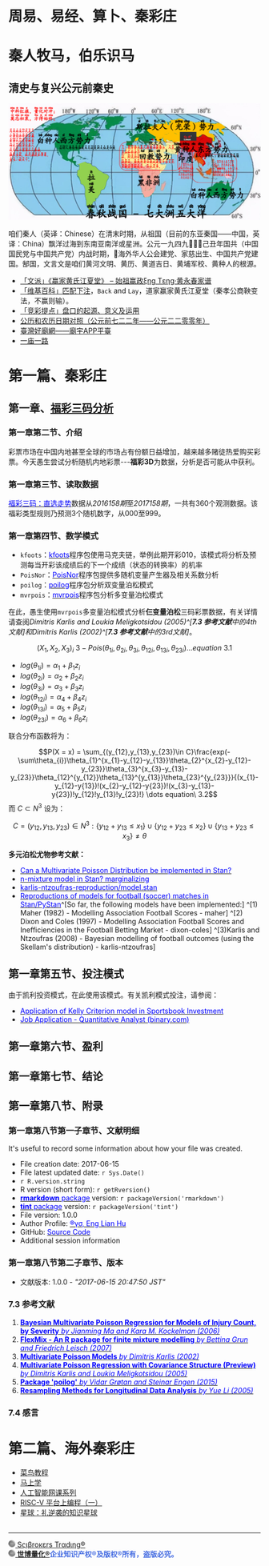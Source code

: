 周易、易经、算卜、秦彩庄
=======================

# 秦人牧马，伯乐识马

## 清史与复兴公元前秦史

![](诸子百家考工记/中科红旗，量化对冲（乙）.png)

咱们秦人（英译：Chinese）在清末时期，从祖国（目前的东亚秦国——中国，英译：China）飘洋过海到东南亚南洋或星洲。公元一九四九🐄🐂🐃己丑年国共（中国国民党与中国共产党）内战时期，🌟海外华人公会建党、家慈出生、中国共产党建国。郜国，文言文是咱们黄河文明、黄历、黄道吉日、黄埔军校、黄种人的根源。

- [「文派」《赢家黄氏江夏堂》 – 始祖赢政ξηg Tεηg·黄永春家谱](https://englianhu.wordpress.com/2022/02/22/《雪隆江夏堂》-家谱/)
- [「维基百科」匹配下注](https://zh.m.wikipedia.org/zh-my/匹配下注)，`Back` and `Lay`，道家赢家黄氏江夏堂（秦孝公商鞅变法，不赢则输）。
- [「竞彩提点」盘口的起源、意义及运用](https://m.sohu.com/a/236550475_100180399)
- [公历和农历日期对照（公元前七二二年——公元二二零零年）](https://ytliu0.github.io/ChineseCalendar/index_simp.html)
- [臺灣好廟網——廟宇APP平臺](https://apps.temple01.com/tdap/client)
- [一庙一路](https://www.angkongkeng.com/malaysia)


# 第一篇、秦彩庄

## 第一章、[福彩三码分析](http://rpubs.com/englianhu/lottery-3D-analysis)

### 第一章第二节、介绍

彩票市场在中国内地甚至全球的市场占有份额日益增加，越来越多赌徒热爱购买彩票。今天愚生尝试分析随机内地彩票---**福彩3D**为数据，分析是否可能从中获利。

### 第一章第三节、读取数据

[<span style='color:blue'>福彩三码：直选走势</span>](http://sports.sina.com.cn/l/tubiao/3d_jibenzoushitu.html)数据从*2016158期*至*2017158期*，一共有360个观测数据。该福彩类型规则乃预测3个随机数字，从000至999。

### 第一章第四节、数学模式

- `kfoots`：[<span style='color:blue'>kfoots</span>](https://github.com/lamortenera/kfoots)程序包使用马克夫链，举例此期开彩010，该模式将分析及预测每当开彩该成绩后的下一个成绩（状态的转换率）的机率
- `PoisNor`：[<span style='color:blue'>PoisNor</span>](https://cran.r-project.org/package=PoisNor)程序包提供多随机变量产生器及相关系数分析
- `poilog`：[<span style='color:blue'>poilog</span>](https://cran.r-project.org/package=poilog)程序包分析双变量泊松模式
- `mvrpois`：[<span style='color:blue'>mvrpois</span>](https://github.com/alekdimi/mvrpois)程序包分析多变量泊松模式

在此，愚生使用`mvrpois`多变量泊松模式分析**仨变量泊松**三码彩票数据，有关详情请查阅*Dimitris Karlis and Loukia Meligkotsidou (2005)^[**7.3 参考文献**中的4th文献]*和*Dimitris Karlis (2002)^[**7.3 参考文献**中的3rd文献]*。

$$(X_{1},X_{2},X_{3})_{i} ~ 3 - Pois(\theta_{1i},\theta_{2i},\theta_{3i},\theta_{12i},\theta_{13i},\theta_{23i}) \dots equation\ 3.1$$

- $log(\theta_{1i}) = \alpha_{1} + \beta_{1}z_{i}$
- $log(\theta_{2i}) = \alpha_{2} + \beta_{2}z_{i}$
- $log(\theta_{3i}) = \alpha_{3} + \beta_{3}z_{i}$
- $log(\theta_{12i}) = \alpha_{4} + \beta_{4}z_{i}$
- $log(\theta_{13i}) = \alpha_{5} + \beta_{5}z_{i}$
- $log(\theta_{23i}) = \alpha_{6} + \beta_{6}z_{i}$

联合分布函数将为：

$$P(X = x) = \sum_{(y_{12},y_{13},y_{23})\in C}\frac{exp(-\sum\theta_{i})\theta_{1}^{x_{1}-y_{12}-y_{13}}\theta_{2}^{x_{2}-y_{12}-y_{23}}\theta_{3}^{x_{3}-y_{13}-y_{23}}\theta_{12}^{y_{12}}\theta_{13}^{y_{13}}\theta_{23}^{y_{23}}}{(x_{1}-y_{12}-y{13})!(x_{2}-y_{12}-y{23})!(x_{3}-y_{13}-y{23})!y_{12}!y_{13}!y_{23}!} \dots equation\ 3.2$$
  而 $C \subset N^3$ 设为：

$$C = (y_{12},y_{13},y_{23}) \in N^3 : \{y_{12}+y_{13}\leq x_{1}\} \cup \{y_{12}+y_{23}\leq x_{2}\} \cup \{y_{13}+y_{23}\leq x_{3}\} \neq \theta$$

**多元泊松尤物参考文献：**

- [<span style='color:blue'>Can a Multivariate Poisson Distribution be implemented in Stan?</span>](https://groups.google.com/forum/#!topic/stan-users/3VHq_GxGWEw)
- [<span style='color:blue'>n-mixture model in Stan? marginalizing</span>](https://groups.google.com/forum/#!newtopic/stan-users/stan-users/9mMsp1oB69g)
- [<span style='color:blue'>karlis-ntzoufras-reproduction/model.stan</span>](https://github.com/Torvaney/karlis-ntzoufras-reproduction/blob/master/model.stan)
- [<span style='color:blue'>Reproductions of models for football (soccer) matches in Stan/PyStan</span>](https://github.com/Torvaney/soccerstan)^[So far, the following models have been implemented:] ^[1) Maher (1982) - Modelling Association Football Scores - maher] ^[2) Dixon and Coles (1997) - Modelling Association Football Scores and Inefficiencies in the Football Betting Market - dixon-coles] ^[3)Karlis and Ntzoufras (2008) - Bayesian modelling of football outcomes (using the Skellam's distribution) - karlis-ntzoufras]

## 第一章第五节、投注模式

由于凯利投资模式，在此使用该模式。有关凯利模式投注，请参阅：

- [<span style='color:blue'>Application of Kelly Criterion model in Sportsbook Investment</span>](https://github.com/scibrokes/kelly-criterion)
- [<span style='color:blue'>Job Application - Quantitative Analyst (binary.com)</span>](https://github.com/englianhu/binary.com-interview-question)

## 第一章第六节、盈利

## 第一章第七节、结论

## 第一章第八节、附录

### 第一章第八节第一子章节、文献明细

It's useful to record some information about how your file was created.

- File creation date: 2017-06-15
- File latest updated date: `r Sys.Date()`
- `r R.version.string`
- R version (short form): `r getRversion()`
- [<span style='color:blue'>**rmarkdown** package</span>](https://github.com/rstudio/rmarkdown) version: `r packageVersion('rmarkdown')`
- [<span style='color:blue'>**tint** package</span>](http://dirk.eddelbuettel.com/code/tint.html) version: `r packageVersion('tint')`
- File version: 1.0.0
- Author Profile: [<span style='color:blue'>®γσ, Eng Lian Hu</span>](englianhu.github.io/2016/12/ryo-eng.html)
- GitHub: [<span style='color:blue'>Source Code</span>](https://github.com/englianhu/lottery)
- Additional session information

### 第一章第八节第二子章节、版本
  
- 文献版本: 1.0.0 - *"2017-06-15 20:47:50 JST"*


### 7.3 参考文献

1. [<span style='color:blue'>**Bayesian Multivariate Poisson Regression for Models of Injury Count, by Severity** *by Jianming Ma and Kara M. Kockelman (2006)*</span>](https://github.com/englianhu/lottery/tree/master/reference/Bayesian%20Multivariate%20Poisson%20Regression%20for%20Models%20of%20Injury%20Count%2C%20by%20Severity.pdf)
2. [<span style='color:blue'>**FlexMix - An R package for finite mixture modelling** *by Bettina Grun and Friedrich Leisch (2007)*</span>](https://github.com/englianhu/lottery/tree/master/reference/FlexMix%20-%20An%20R%20package%20for%20finite%20mixture%20modelling.pdf)
3. [<span style='color:blue'>**Multivariate Poisson Models** *by Dimitris Karlis (2002)*</span>](https://github.com/englianhu/lottery/tree/master/reference/Multivariate%20Poisson%20Models.pdf)
4. [<span style='color:blue'>**Multivariate Poisson Regression with Covariance Structure (Preview)** *by Dimitris Karlis and Loukia Meligkotsidou (2005)*</span>](https://github.com/englianhu/lottery/tree/master/reference/Multivariate%20Poisson%20Regression%20with%20Covariance%20Structure%20(Preview).pdf)
5. [<span style='color:blue'>**Package 'poilog'** *by Vidar Grøtan and Steinar Engen (2015)*</span>](https://github.com/englianhu/lottery/tree/master/reference/Package%20'poilog'.pdf)
6. [<span style='color:blue'>**Resampling Methods for Longitudinal Data Analysis** *by Yue Li (2005)*</span>](https://github.com/englianhu/lottery/tree/master/reference/Resampling%20Methods%20for%20Longitudinal%20Data%20Analysis.pdf)

### 7.4 感言

# 第二篇、海外秦彩庄






- [菜鸟教程](https://www.runoob.com/)
- [马上学](https://www.mashangxue123.com/)
- [人工智能网课系列](https://www.mltut.com/best-resources-to-learn-artificial-intelligence)
- [RISC-V 平台上编程（一）](https://kalorona.com/computer-science/risc-v-1/)
- [星球：礼逆袭的知识星球](https://tinylab.org/riscv-uefi-part1/)
<br><br>

---

[<img src='诸子百家考工记/世博量化.png' height='14'/> Sςιβrοκεrs Trαdιηg®](http://www.scibrokes.com)<br>
<span style='color:RoyalBlue'>**[<img src='诸子百家考工记/世博量化.png' height='14'/> 世博量化®](http://www.scibrokes.com)企业知识产权®及版权®所有，盗版必究。**</span>
